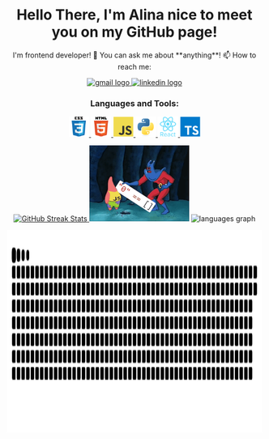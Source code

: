 <h1 align="center">Hello There, I'm Alina nice to meet you on my GitHub page!</h1>
<p align="center"> I'm frontend developer! 💬 You can ask me about **anything**!  📫 How to reach me:</p>
<div align="center">
  <a href="mailto:levinad992@gmail.com">
    <img src="https://img.shields.io/static/v1?message=Gmail&logo=gmail&label=&color=D14836&logoColor=white&labelColor=&style=for-the-badge" height="35" alt="gmail logo"  />  
  </a>
  <a href="https://www.linkedin.com/in/alina-levintas/">
    <img src="https://img.shields.io/static/v1?message=LinkedIn&logo=linkedin&label=&color=0077B5&logoColor=white&labelColor=&style=for-the-badge" height="35" alt="linkedin logo"  />
  </a>
</div>

<!-- Tools Section -->
<h3 align="center">Languages and Tools:</h3>
<p align="center"> 
  <a href="https://babeljs.io/" target="_blank" rel="noreferrer">  </a> 
  <a href="https://www.w3schools.com/css/" target="_blank" rel="noreferrer"> 
    <img src="https://raw.githubusercontent.com/devicons/devicon/master/icons/css3/css3-original-wordmark.svg" alt="css3" width="40" height="40"/> 
  </a> 
  <a href="https://www.w3.org/html/" target="_blank" rel="noreferrer"> 
    <img src="https://raw.githubusercontent.com/devicons/devicon/master/icons/html5/html5-original-wordmark.svg" alt="html5" width="40" height="40"/> 
  </a> 
  <a href="https://developer.mozilla.org/en-US/docs/Web/JavaScript" target="_blank" rel="noreferrer"> 
    <img src="https://raw.githubusercontent.com/devicons/devicon/master/icons/javascript/javascript-original.svg" alt="javascript" width="40" height="40"/> 
  </a> 
  <a href="https://www.python.org" target="_blank" rel="noreferrer"> 
    <img src="https://raw.githubusercontent.com/devicons/devicon/master/icons/python/python-original.svg" alt="python" width="40" height="40"/> 
  </a> 
  <a href="https://reactjs.org/" target="_blank" rel="noreferrer"> 
    <img src="https://raw.githubusercontent.com/devicons/devicon/master/icons/react/react-original-wordmark.svg" alt="react" width="40" height="40"/> 
  </a> 
  <a href="https://www.typescriptlang.org/" target="_blank" rel="noreferrer"> 
    <img src="https://raw.githubusercontent.com/devicons/devicon/master/icons/typescript/typescript-original.svg" alt="typescript" width="40" height="40"/> 
  </a> 
</p>


<div align="center">
  <!-- Streak stats Section -->
  <p >
    <a href="https://github-readme-streak-stats.herokuapp.com/?user=drmisssciurus">
      <img src="https://github-readme-streak-stats.herokuapp.com/?user=drmisssciurus" alt="GitHub Streak Stats" height="150"/>
    </a>
    <img src="https://github.com/drmisssciurus/drmisssciurus/blob/main/dist/meme.png" alt="Fallback Image" height="150"/>
    <img src="https://github-readme-stats.vercel.app/api/top-langs?username=drmisssciurus&locale=en&hide_title=false&layout=compact&card_width=320&langs_count=5&theme=dracula&hide_border=false" height="150" alt="languages graph"  />
  </p>
</div>

<!-- Snake Section -->
<picture>
  <source media="(prefers-color-scheme: dark)" srcset="https://github.com/drmisssciurus/drmisssciurus/blob/main/dist/github-snake-dark.svg" />
  <source media="(prefers-color-scheme: light)" srcset="https://github.com/drmisssciurus/drmisssciurus/blob/main/dist/github-snake.svg" />
  <img src="https://github.com/drmisssciurus/drmisssciurus/blob/main/dist/github-snake.svg" alt="Snake animation GIF" width="1000" height="400">
</picture>
